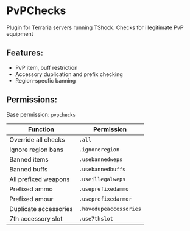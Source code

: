 # PvPChecks
Plugin for Terraria servers running TShock.
Checks for illegitimate PvP equipment

## Features:
- PvP item, buff restriction
- Accessory duplication and prefix checking
- Region-specfic banning

## Permissions:
Base permission: `pvpchecks`

Function | Permission | 
--- | --- | 
Override all checks | `.all` | 
Ignore region bans | `.ignoreregion` |
Banned items | `.usebannedweps` | 
Banned buffs | `.usebannedbuffs` | 
All prefixed weapons | `.useillegalweps` | 
Prefixed ammo | `.useprefixedammo` | 
Prefixed amour | `.useprefixedarmor` | 
Duplicate accessories | `.havedupeaccessories`|
7th accessory slot | `.use7thslot` |
